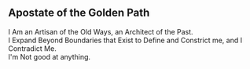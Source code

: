 ## Apostate of the Golden Path  
I Am an Artisan of the Old Ways, an Architect of the Past.  
I Expand Beyond Boundaries that Exist to Define and Constrict me, and I Contradict Me.  
I'm Not good at anything.
